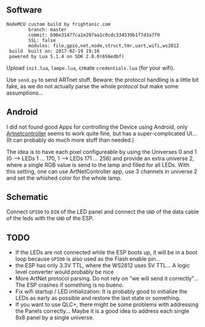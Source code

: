 ## Software
```
NodeMCU custom build by frightanic.com
        branch: master
        commit: b96e31477ca1e207aa1c0cdc334539b1f7d3a7f0
        SSL: false
        modules: file,gpio,net,node,struct,tmr,uart,wifi,ws2812
 build  built on: 2017-02-19 19:16
 powered by Lua 5.1.4 on SDK 2.0.0(656edbf)
```

Upload `init.lua`, `lampe.lua`, create `credentials.lua` (for your wifi).

Use `send.py` to send ARTnet stuff.
Beware: the protocol handling is a little bit fake, as we do not actually parse the whole protocol but make some assumptions...

## Android
I did not found good Apps for controlling the Device using Android, only [Artnetcontroller](https://sites.google.com/site/artnetcontroller/) seems to work quite fine, but has a super-complicated UI... (It can probably do much more stuff than needed.)

The idea is to have each pixel configureable by using the Universes 0 and 1 (0 --> LEDs 1 ... 170, 1 --> LEDs 171 ... 256) and provide an extra universe 2, where a single RGB value is send to the lamp and filled for all LEDs.
With this setting, one can use ArtNetController app, use 3 channels in universe 2 and set the whished color for the whole lamp.

## Schematic

Connect `GPIO0` to `DIN` of the LED panel and connect the `GND` of the data cable of the leds with the `GND` of the ESP.

## TODO

* If the LEDs are not connected while the ESP boots up, it will be in a boot loop because `GPIO0` is also used as the Flash enable pin...
* the ESP has only 3.3V TTL, where the WS2812 uses 5V TTL... A logic level converter would probably be nice
* More ArtNet protocol parsing. Do not rely on "we will send it correctly"... The ESP crashes if something is no bueno.
* Fix wifi startup / LED initialization: It is probably good to initialize the LEDs as early as possible and restore the last state or something.
* If you want to use QLC+, there might be some problems with addressing the Panels correctly... Maybe it is a good idea to address each single 8x8 panel by a single universe.
